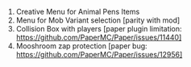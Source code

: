 1. Creative Menu for Animal Pens Items
2. Menu for Mob Variant selection [parity with mod]
3. Collision Box with players [paper plugin limitation: https://github.com/PaperMC/Paper/issues/11440]
4. Mooshroom zap protection [paper bug: https://github.com/PaperMC/Paper/issues/12956]